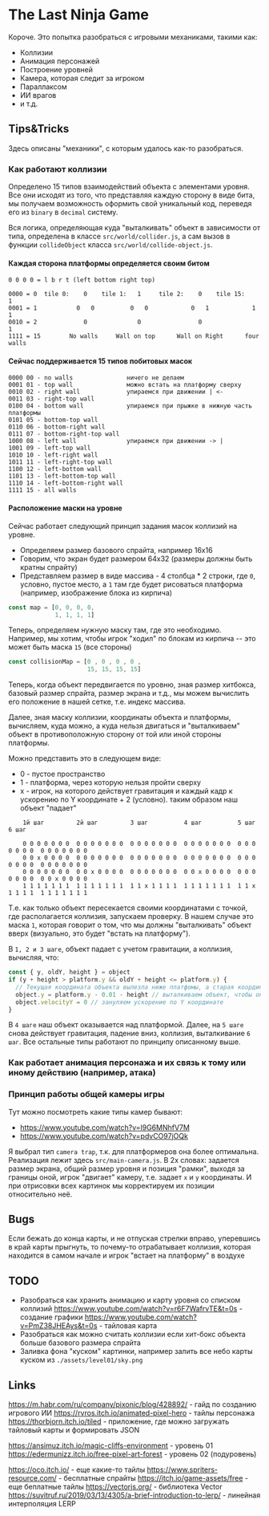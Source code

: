 # The Last Ninja Game

Короче. Это попытка разобраться с игровыми механиками, такими как:
- Коллизии
- Анимация персонажей
- Построение уровней
- Камера, которая следит за игроком
- Параллаксом
- ИИ врагов
- и т.д.

## Tips&Tricks
Здесь описаны "механики", с которым удалось как-то разобраться.

### Как работают коллизии
Определено 15 типов взаимодействий объекта с элементами уровня.
Все они исходят из того, что представляя каждую сторону в виде бита, мы получаем
возможность оформить свой уникальный код, переведя его из `binary` в `decimal` систему.

Вся логика, определяющая куда "выталкивать" объект в зависимости от типа, определена в
классе `src/world/collider.js`, а сам вызов в функции `collideObject` класса `src/world/collide-object.js`.

#### Каждая сторона платформы определяется своим битом

    0 0 0 0 = l b r t (left bottom right top)

    0000 = 0  tile 0:    0    tile 1:   1     tile 2:    0    tile 15:    1
    0001 = 1           0   0          0   0            0   1            1   1
    0010 = 2             0              0                0                1
    1111 = 15        No walls     Wall on top      Wall on Right      four walls

#### Сейчас поддерживается 15 типов побитовых масок

    0000 00 - no walls               ничего не делаем
    0001 01 - top wall               можно встать на платформу сверху
    0010 02 - right wall             упираемся при движении | <-
    0011 03 - right-top wall         
    0100 04 - bottom wall            упираемся при прыжке в нижную часть платформы
    0101 05 - bottom-top wall        
    0110 06 - bottom-right wall      
    0111 07 - bottom-right-top wall
    1000 08 - left wall              упираемся при движении -> |
    1001 09 - left-top wall
    1010 10 - left-right wall
    1011 11 - left-right-top wall
    1100 12 - left-bottom wall
    1101 13 - left-bottom-top wall
    1110 14 - left-bottom-right wall
    1111 15 - all walls

#### Расположение маски на уровне

Сейчас работает следующий принцип задания масок коллизий на уровне.

- Определяем размер базового спрайта, например 16x16
- Говорим, что экран будет размером 64x32 (размеры должны быть кратны спрайту)
- Представляем размер в виде массива - 4 столбца * 2 строки, где `0`, условно,
  пустое место, а `1` там где будет рисоваться платформа (например, изображение блока из кирпича)
```javascript
const map = [0, 0, 0, 0,
             1, 1, 1, 1]
```

Теперь, определяем нужную маску там, где это необходимо.
Например, мы хотим, чтобы игрок "ходил" по блокам из кирпича -- это может быть маска `15` (все стороны) 
```javascript
const collisionMap = [0 , 0 , 0 , 0 ,
                      15, 15, 15, 15]
```

Теперь, когда объект передвигается по уровню, зная размер хитбокса, базовый размер спрайта,
размер экрана и т.д., мы можем вычислить его положение в нашей сетке, т.е. индекс массива.

Далее, зная маску коллизии, координаты объекта и платформы, вычисляем, куда можно, а куда нельзя 
двигаться и "выталкиваем" объект в противоположную сторону от той или иной стороны платформы.

Можно представить это в следующем виде:
- 0 - пустое пространство
- 1 - платформа, через которую нельзя пройти сверху
- x - игрок, на которого действует гравитация и каждый кадр к ускорению по Y координате + 2 (условно).
таким образом наш объект "падает"
```
    1й шаг         2й шаг         3 шаг          4 шаг          5 шаг          6 шаг

    0 0 0 0 0 0 0  0 0 0 0 0 0 0  0 0 0 0 0 0 0  0 0 0 0 0 0 0  0 0 0 0 0 0 0  0 0 0 0 0 0 0
    0 0 x 0 0 0 0  0 0 0 0 0 0 0  0 0 0 0 0 0 0  0 0 0 0 0 0 0  0 0 0 0 0 0 0  0 0 0 0 0 0 0
    0 0 0 0 0 0 0  0 0 x 0 0 0 0  0 0 0 0 0 0 0  0 0 x 0 0 0 0  0 0 0 0 0 0 0  0 0 x 0 0 0 0
    1 1 1 1 1 1 1  1 1 1 1 1 1 1  1 1 x 1 1 1 1  1 1 1 1 1 1 1  1 1 x 1 1 1 1  1 1 1 1 1 1 1
```
  
Т.е. как только объект пересекается своими координатами с точкой, где располагается коллизия,
запускаем проверку. В нашем случае это маска `1`, которая говорит о том, что мы должны "выталкивать"
объект вверх (визуально, это будет "встать на платформу").

В `1, 2 и 3 шаге`, объект падает с учетом гравитации, а коллизия, вычисляя, что:
```javascript
const { y, oldY, height } = object
if (y + height > platform.y && oldY + height <= platform.y) {
  // Текущая координата объекта вылезла ниже платфомы, а старая координата на уровне или выше
  object.y = platform.y - 0.01 - height // выталкиваем объект, чтобы он оказался над платформой
  object.velocityY = 0 // зануляем ускорение по Y координате
}
```

В `4 шаге` наш объект оказывается над платформой. 
Далее, на `5 шаге` снова действует гравитация, падение вниз, коллизия, выталкивание `6 шаг`.
Все остальные типы работают по принципу описанному выше.

### Как работает анимация персонажа и их связь к тому или иному действию (например, атака)
### Принцип работы общей камеры игры
Тут можно посмотреть какие типы камер бывают:
- https://www.youtube.com/watch?v=l9G6MNhfV7M
- https://www.youtube.com/watch?v=pdvCO97jOQk

Я выбрал тип `camera trap`, т.к. для платформеров она более оптимальна.
Реализация лежит здесь `src/main-camera.js`.
В 2х словах: задается размер экрана, общий размер уровня и позиция "рамки", выходя за границы оной, игрок
"двигает" камеру, т.е. задает `x` и `y` координаты.
И при отрисовки всех картинок мы корректируем их позиции относительно неё.

## Bugs
Если бежать до конца карты, и не отпуская стрелки вправо, уперевшись в край карты прыгнуть,
то почему-то отрабатывает коллизия, которая находится в самом начале и игрок "встает на платформу"
в воздухе

## TODO
- Разобраться как хранить анимацию и карту уровня со списком коллизий
https://www.youtube.com/watch?v=r6F7WafrvTE&t=0s - создание графики
https://www.youtube.com/watch?v=PmZ38JHEAys&t=0s - тайловая карта
- Разобраться как можно считать коллизии если хит-бокс объекта больше базового размера спрайта
- Заливка фона "куском" картинки, например залить все небо карты куском из `./assets/level01/sky.png`

## Links
https://m.habr.com/ru/company/pixonic/blog/428892/ - гайд по созданию игрового ИИ
https://rvros.itch.io/animated-pixel-hero - тайлы персонажа
https://thorbjorn.itch.io/tiled - приложение, где можно загружать тайловый карты и формировать JSON

https://ansimuz.itch.io/magic-cliffs-environment - уровень 01
https://edermunizz.itch.io/free-pixel-art-forest - уровень 02 (подуровень)

https://oco.itch.io/ - еще какие-то тайлы
https://www.spriters-resource.com/ - бесплатные спрайты
https://itch.io/game-assets/free - еще беплатные тайлы
https://vectorjs.org/ - библиотека Vector
https://suvitruf.ru/2019/03/13/4305/a-brief-introduction-to-lerp/ - линейная интерполяция LERP
